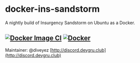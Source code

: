 # docker-ins-sandstorm
A nightly build of Insurgency Sandstorm on Ubuntu as a Docker.

[![Docker Image CI](https://github.com/devgru-club/docker-ins-sandstorm/actions/workflows/docker-image.yml/badge.svg?branch=main&event=status)](https://github.com/devgru-club/docker-ins-sandstorm/actions/workflows/docker-image.yml)
[![Docker](https://github.com/devgru-club/docker-ins-sandstorm/actions/workflows/docker-publish.yml/badge.svg?event=deployment_status)](https://github.com/devgru-club/docker-ins-sandstorm/actions/workflows/docker-publish.yml)
---

Maintainer: @diveyez
[http://discord.devgru.club](http://discord.devgru.club)
